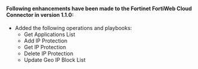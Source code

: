 #### Following enhancements have been made to the Fortinet FortiWeb Cloud Connector in version 1.1.0:

- Added the following operations and playbooks:
    - Get Applications List
    - Add IP Protection
    - Get IP Protection
    - Delete IP Protection
    - Update Geo IP Block List
